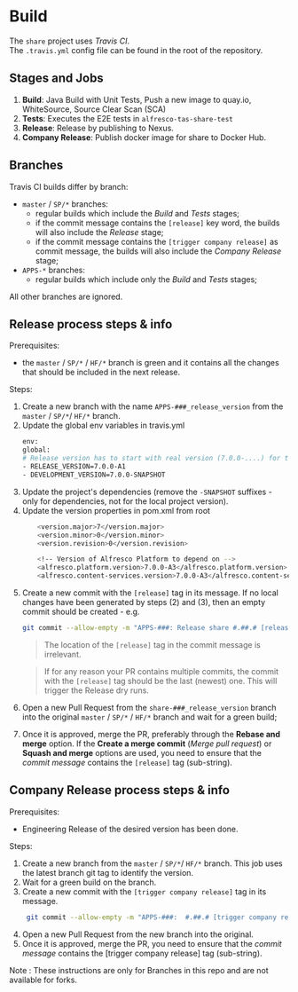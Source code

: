 # Build
The `share` project uses _Travis CI_. \
The `.travis.yml` config file can be found in the root of the repository.


## Stages and Jobs
1. **Build**: Java Build with Unit Tests, Push a new image to quay.io, WhiteSource, Source Clear Scan (SCA)
2. **Tests**: Executes the E2E tests in `alfresco-tas-share-test`
3. **Release**: Release by publishing to Nexus.
4. **Company Release**: Publish docker image for share to Docker Hub.

## Branches
Travis CI builds differ by branch:
* `master` / `SP/*` branches:
  - regular builds which include the _Build_ and _Tests_ stages;
  - if the commit message contains the `[release]` key word, the builds will also 
  include the _Release_ stage;
  - if the commit message contains the `[trigger company release]` as commit message, the builds will also 
  include the _Company Release_ stage;
* `APPS-*` branches:
  - regular builds which include only the _Build_ and _Tests_ stages;

All other branches are ignored.

## Release process steps & info
Prerequisites:
 - the `master` / `SP/*` / `HF/*` branch is green and it contains all the changes that should be 
 included in the next release.

Steps:
1. Create a new branch with the name `APPS-###_release_version` from the `master` / `SP/*`/ `HF/*` 
branch.
2. Update the global env variables in travis.yml
    ```bash
    env:
   global:
    # Release version has to start with real version (7.0.0-....) for the docker image to build successfully.
    - RELEASE_VERSION=7.0.0-A1
    - DEVELOPMENT_VERSION=7.0.0-SNAPSHOT
     ```
3. Update the project's dependencies (remove the `-SNAPSHOT` suffixes - only for dependencies, not
 for the local project version).
4. Update the version properties in pom.xml from root
 ```bash
        <version.major>7</version.major>
        <version.minor>0</version.minor>
        <version.revision>0</version.revision>

        <!-- Version of Alfresco Platform to depend on -->
        <alfresco.platform.version>7.0.0-A3</alfresco.platform.version>
        <alfresco.content-services.version>7.0.0-A3</alfresco.content-services.version>
 ```

5. Create a new commit with the `[release]` tag in its message. If no local changes have 
been generated by steps (2) and (3), then an empty commit should be created - e.g.
     ```bash
     git commit --allow-empty -m "APPS-###: Release share #.##.# [release]"
     ```
     > The location of the `[release]` tag in the commit message is irrelevant.

     > If for any reason your PR contains multiple commits, the commit with the `[release]`
     tag should be the last (newest) one. This will trigger the Release dry runs.
6. Open a new Pull Request from the `share-###_release_version` branch into the original
`master` / `SP/*` / `HF/*` branch and wait for a green build; 
7. Once it is approved, merge the PR, preferably through the **Rebase and merge** option. If the 
**Create a merge commit** (_Merge pull request_) or **Squash and merge** options are used, you 
need to ensure that the _commit message_ contains the `[release]` tag (sub-string).

## Company Release process steps & info
Prerequisites:
  - Engineering Release of the desired version has been done.

Steps:
1. Create a new branch from the `master` / `SP/*`/ `HF/*` branch. This job uses 
the latest branch git tag to identify the version.
2. Wait for a green build on the branch.
3. Create a new commit with the `[trigger company release]` tag in its message. 
    ```bash
     git commit --allow-empty -m "APPS-###:  #.##.# [trigger company release]"
     ``` 
4. Open a new Pull Request from the new branch into the original.
5. Once it is approved, merge the PR, you need to ensure that the _commit message_ contains the [trigger company release] tag (sub-string).


Note : These instructions are only for Branches in this repo and are not available for forks.




